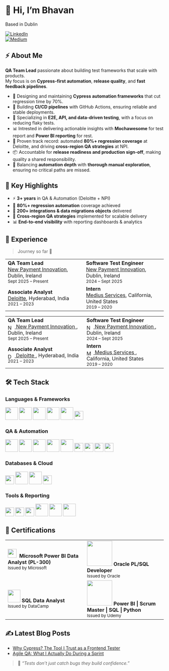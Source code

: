# 👋 Hi, I’m Bhavan  

Based in Dublin  
 
[![LinkedIn](https://img.shields.io/badge/LinkedIn-0077B5?style=for-the-badge&logo=linkedin&logoColor=white)](https://www.linkedin.com/in/bhavanandhanlr)  
[![Medium](https://img.shields.io/badge/Medium-12100E?style=for-the-badge&logo=medium&logoColor=white)](https://medium.com/@bhavan0507)  
## ⚡ About Me  
**QA Team Lead** passionate about building test frameworks that scale with products.  
My focus is on **Cypress-first automation**, **release quality**, and **fast feedback pipelines**.  

- 🚀 Designing and maintaining **Cypress automation frameworks** that cut regression time by 70%.  
- 🔗 Building **CI/CD pipelines** with GitHub Actions, ensuring reliable and stable deployments.  
- 🧪 Specializing in **E2E, API, and data-driven testing**, with a focus on reducing flaky tests.  
- 📊 Intrested in delivering actionable insights with **Mochawesome** for test report and **Power BI reporting** for rest.  
- 🎯 Proven track record: automated **80%+ regression coverage** at Deloitte, and driving **cross-region QA strategies** at NPI.  
- 📦 Accountable for **release readiness and production sign-off**, making quality a shared responsibility.  
- 📝 Balancing **automation depth** with **thorough manual exploration**, ensuring no critical paths are missed.  

## 🌟 Key Highlights  
- ⚡ **3+ years** in QA & Automation (Deloitte + NPI)  
- 🧪 **80%+ regression automation** coverage achieved  
- 🔗 **200+ integrations & data migrations objects** delivered  
- 🚀 **Cross-region QA strategies** implemented for scalable delivery  
- 📊 **End-to-end visibility** with reporting dashboards & analytics

## 💼 Experience  
> Journey so far 🚀  

<table>
  <tr>
    <td>
      <b>QA Team Lead</b><br/>
      <a href="https://npi.ie/" target="_blank">New Payment Innovation</a>, Dublin, Ireland<br/>
      <sub>Sept 2025 – Present</sub>
    </td>
    <td>
      <b>Software Test Engineer</b><br/>
      <a href="https://npi.ie/" target="_blank">New Payment Innovation</a>, Dublin, Ireland<br/>
      <sub>2024 – Sept 2025</sub>
    </td>
  </tr>
  <tr>
    <td>
      <b>Associate Analyst</b><br/>
      <a href="https://www2.deloitte.com/" target="_blank">Deloitte</a>, Hyderabad, India<br/>
      <sub>2021 – 2023</sub>
    </td>
    <td>
      <b>Intern</b><br/>
      <a href="https://mediusservices.com/" target="_blank">Medius Services</a>, California, United States<br/>
      <sub>2019 – 2020</sub>
    </td>
  </tr>
</table>

<table>
  <tr>
    <td>
      <b>QA Team Lead</b><br/>
      <a href="https://npi.ie/" target="_blank">
        <img src="https://logo.clearbit.com/npi.ie" alt="NPI" height="16" style="vertical-align:middle; margin-right:6px;" />
        New Payment Innovation
      </a>, Dublin, Ireland<br/>
      <sub>Sept 2025 – Present</sub>
    </td>
    <td>
      <b>Software Test Engineer</b><br/>
      <a href="https://npi.ie/" target="_blank">
        <img src="https://logo.clearbit.com/npi.ie" alt="NPI" height="16" style="vertical-align:middle; margin-right:6px;" />
        New Payment Innovation
      </a>, Dublin, Ireland<br/>
      <sub>2024 – Sept 2025</sub>
    </td>
  </tr>
  <tr>
    <td>
      <b>Associate Analyst</b><br/>
      <a href="https://www2.deloitte.com/" target="_blank">
        <img src="https://logo.clearbit.com/deloitte.com" alt="Deloitte" height="16" style="vertical-align:middle; margin-right:6px;" />
        Deloitte
      </a>, Hyderabad, India<br/>
      <sub>2021 – 2023</sub>
    </td>
    <td>
      <b>Intern</b><br/>
      <a href="https://mediusservices.com/" target="_blank">
        <img src="https://logo.clearbit.com/mediusservices.com" alt="Medius Services" height="16" style="vertical-align:middle; margin-right:6px;" />
        Medius Services
      </a>, California, United States<br/>
      <sub>2019 – 2020</sub>
    </td>
  </tr>
</table>


## 🛠️ Tech Stack
### **Languages & Frameworks**
<p>
  <a href="https://developer.mozilla.org/docs/Web/JavaScript" target="_blank"><img src="https://skillicons.dev/icons?i=js&ts=1" height="40" /></a>
  <a href="https://www.python.org/" target="_blank"><img src="https://skillicons.dev/icons?i=python&ts=1" height="40" /></a>
  <a href="https://learn.microsoft.com/dotnet/csharp/" target="_blank"><img src="https://skillicons.dev/icons?i=cs&ts=1" height="40" /></a>
  <a href="https://developer.mozilla.org/docs/Web/HTML" target="_blank"><img src="https://skillicons.dev/icons?i=html&ts=1" height="40" /></a>
  <a href="https://developer.mozilla.org/docs/Web/CSS" target="_blank"><img src="https://skillicons.dev/icons?i=css&ts=1" height="40" /></a>
  <a href="https://www.postgresql.org/docs/" target="_blank"><img src="https://img.shields.io/badge/SQL-336791?style=for-the-badge&logo=postgresql&logoColor=white" height="28" /></a>
</p>

### **QA & Automation**
<p>
  <!-- keep Cypress on its own tag for reliability -->
  <a href="https://www.cypress.io/" target="_blank"><img src="https://skillicons.dev/icons?i=cypress&theme=light&ts=1" height="40" /></a>
  <a href="https://www.postman.com/" target="_blank"><img src="https://skillicons.dev/icons?i=postman&ts=1" height="40" /></a>
  <a href="https://git-scm.com/" target="_blank"><img src="https://skillicons.dev/icons?i=git&ts=1" height="40" /></a>
  <a href="https://github.com/features/actions" target="_blank"><img src="https://skillicons.dev/icons?i=githubactions&ts=1" height="40" /></a>
  <a href="https://graphql.org/" target="_blank"><img src="https://skillicons.dev/icons?i=graphql&ts=1" height="40" /></a>
  <a href="https://www.bugsnag.com/" target="_blank"><img src="https://img.shields.io/badge/Bugsnag-4949E4?style=for-the-badge&logo=bugsnag&logoColor=white" height="28" /></a>
  <a href="https://www.opentext.com/products/uft-one" target="_blank"><img src="https://img.shields.io/badge/UFT%20One-0A0A0A?style=for-the-badge&logo=testinglibrary&logoColor=white" height="28" /></a>
  <a href="https://www.opentext.com/products/alm-octane" target="_blank"><img src="https://img.shields.io/badge/ALM%20Octane-FF6A00?style=for-the-badge&logo=jira&logoColor=white" height="28" /></a>
  <a href="https://www.atlassian.com/software/jira" target="_blank"><img src="https://img.shields.io/badge/Jira-0052CC?style=for-the-badge&logo=jira&logoColor=white" height="28" /></a>
</p>

### **Databases & Cloud**
<p>
  <a href="https://www.oracle.com/database/" target="_blank"><img src="https://img.shields.io/badge/Oracle%20DB-F80000?style=for-the-badge&logo=oracle&logoColor=white" height="28" /></a>
  <a href="https://www.mysql.com/" target="_blank"><img src="https://skillicons.dev/icons?i=mysql&ts=1" height="40" /></a>
  <a href="https://aws.amazon.com/" target="_blank"><img src="https://skillicons.dev/icons?i=aws&ts=1" height="40" /></a>
  <a href="https://www.infor.com/products/ion" target="_blank"><img src="https://img.shields.io/badge/Infor%20ION-00457C?style=for-the-badge&logo=databricks&logoColor=white" height="28" /></a>
</p>

### **Tools & Reporting**
<p>
  <a href="https://powerbi.microsoft.com/" target="_blank"><img src="https://img.shields.io/badge/Power%20BI-F2C811?style=for-the-badge&logo=powerbi&logoColor=black" height="28" /></a>
  <a href="https://github.com/adamgruber/mochawesome" target="_blank"><img src="https://img.shields.io/badge/Mochawesome-0A0A0A?style=for-the-badge&logo=mocha&logoColor=white" height="28" /></a>
  <a href="https://www.microsoft.com/microsoft-365/excel" target="_blank"><img src="https://img.shields.io/badge/Excel-217346?style=for-the-badge&logo=microsoft-excel&logoColor=white" height="28" /></a>
  <a href="https://code.visualstudio.com/" target="_blank"><img src="https://skillicons.dev/icons?i=vscode&ts=1" height="40" /></a>
  <a href="https://visualstudio.microsoft.com/" target="_blank"><img src="https://skillicons.dev/icons?i=visualstudio&ts=1" height="40" /></a>
  <a href="https://learn.microsoft.com/powershell/" target="_blank"><img src="https://skillicons.dev/icons?i=powershell&ts=1" height="40" /></a>
</p>

## 📜 Certifications
<table>
  <tr>
     <td width="50%">
      <!-- Power BI (official glyph) tends to render reliably on GitHub -->
      <img src="https://upload.wikimedia.org/wikipedia/commons/c/cf/New_Power_BI_Logo.svg" height="28" />
      <b>&nbsp;Microsoft Power BI Data Analyst (PL-300)</b><br/>
      <sub>Issued by Microsoft</sub>
    </td>
    <td width="50%">
      <img src="https://upload.wikimedia.org/wikipedia/commons/5/50/Oracle_logo.svg" width="80"/>  
      <b>Oracle PL/SQL Developer</b>  
      <br><sub>Issued by Oracle</sub>
    </td>
  </tr>
  <tr>
    <td width="50%">
      <img src="https://raw.githubusercontent.com/simple-icons/simple-icons/develop/icons/datacamp.svg" width="40"/>  
      <b>SQL Data Analyst</b>  
      <br><sub>Issued by DataCamp</sub>
    </td>
    <td width="50%">
      <img src="https://upload.wikimedia.org/wikipedia/commons/e/e3/Udemy_logo.svg" width="80"/>  
      <b>Power BI | Scrum Master | SQL | Python</b>  
      <br><sub>Issued by Udemy</sub>
    </td>
  </tr>
</table>

## ✍️ Latest Blog Posts  
- [Why Cypress? The Tool I Trust as a Frontend Tester](https://medium.com/@bhavan0507/by-bhavanandhan-radhakrishnan-software-test-engineer-0f8d4795a3b3)  
- [Agile QA: What I Actually Do During a Sprint](https://medium.com/@bhavan0507/why-qa-is-more-than-just-testing-in-agile-projects-3eef8555c733)  

> 📝 *“Tests don’t just catch bugs they build confidence.”*  
